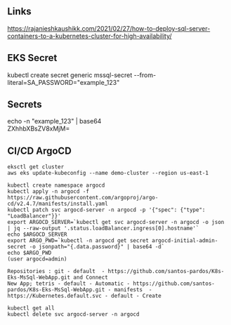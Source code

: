 ## Links
https://rajanieshkaushikk.com/2021/02/27/how-to-deploy-sql-server-containers-to-a-kubernetes-cluster-for-high-availability/


## EKS Secret
kubectl create secret generic mssql-secret --from-literal=SA_PASSWORD="example_123"


## Secrets
echo -n "example_123" | base64                                                                                                                           
ZXhhbXBsZV8xMjM=

## CI/CD ArgoCD
```
eksctl get cluster
aws eks update-kubeconfig --name demo-cluster --region us-east-1

kubectl create namespace argocd 
kubectl apply -n argocd -f https://raw.githubusercontent.com/argoproj/argo-cd/v2.4.7/manifests/install.yaml
kubectl patch svc argocd-server -n argocd -p '{"spec": {"type": "LoadBalancer"}}'
export ARGOCD_SERVER=`kubectl get svc argocd-server -n argocd -o json | jq --raw-output '.status.loadBalancer.ingress[0].hostname'`
echo $ARGOCD_SERVER
export ARGO_PWD=`kubectl -n argocd get secret argocd-initial-admin-secret -o jsonpath="{.data.password}" | base64 -d`
echo $ARGO_PWD
(user argocd=admin)

Repositories : git - default  - https://github.com/santos-pardos/K8s-Eks-MsSql-WebApp.git and Connect
New App; tetris - default - Automatic - https://github.com/santos-pardos/K8s-Eks-MsSql-WebApp.git - manifests  - https://Kubernetes.default.svc - default - Create

kubectl get all
kubectl delete svc argocd-server -n argocd
```
